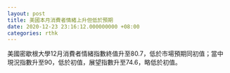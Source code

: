 ```yaml
---
layout: post
title: 美國本月消費者情緒上升但低於預期
date: 2020-12-23 23:16:12.000000000 +08:00
categories: rthk
---
```


美國密歇根大學12月消費者情緒指數終值升至80.7，低於市場預期同初值；當中現況指數升至90，低於初值，展望指數升至74.6，略低於初值。
